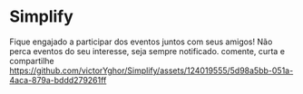 # Simplify
Fique engajado a participar dos eventos juntos com seus amigos!
Não perca eventos do seu interesse, seja sempre notificado.
comente, curta e compartilhe
https://github.com/victorYghor/Simplify/assets/124019555/5d98a5bb-051a-4aca-879a-bddd279261ff
